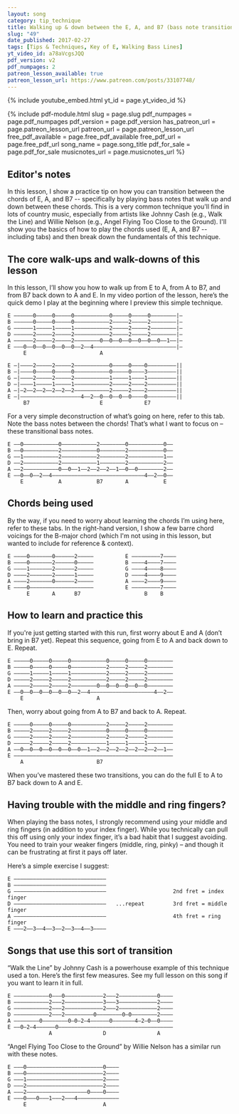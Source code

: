 ```yaml
---
layout: song
category: tip_technique
title: Walking up & down between the E, A, and B7 (bass note transitions)
slug: "49"
date_published: 2017-02-27
tags: [Tips & Techniques, Key of E, Walking Bass Lines]
yt_video_id: a78aVcgsJQQ
pdf_version: v2
pdf_numpages: 2
patreon_lesson_available: true
patreon_lesson_url: https://www.patreon.com/posts/33107748/
---
```


{% include youtube_embed.html yt_id = page.yt_video_id %}

<!-- Coming soon! -->

{% include pdf-module.html slug = page.slug pdf_numpages = page.pdf_numpages pdf_version = page.pdf_version has_patreon_url = page.patreon_lesson_url patreon_url = page.patreon_lesson_url free_pdf_available = page.free_pdf_available free_pdf_url = page.free_pdf_url song_name = page.song_title pdf_for_sale = page.pdf_for_sale musicnotes_url = page.musicnotes_url %}

## Editor's notes

In this lesson, I show a practice tip on how you can transition between the chords of E, A, and B7 -- specifically by playing bass notes that walk up and down between these chords. This is a very common technique you'll find in lots of country music, especially from artists like Johnny Cash (e.g., Walk the Line) and Willie Nelson (e.g., Angel Flying Too Close to the Ground). I'll show you the basics of how to play the chords used (E, A, and B7 -- including tabs) and then break down the fundamentals of this technique.

## The core walk-ups and walk-downs of this lesson

In this lesson, I’ll show you how to walk up from E to A, from A to B7, and from B7 back down to A and E. In my video portion of the lesson, here’s the quick demo I play at the beginning where I preview this simple technique.

    E ––––––0–––––0–––––0–––––––––––0–––––0–––––0––––––––|–
    B ––––––0–––––0–––––0–––––––––––2–––––2–––––2––––––––|–
    G ––––––1–––––1–––––1–––––––––––2–––––2–––––2––––––––|–
    D ––––––2–––––2–––––2–––––––––––2–––––2–––––2––––––––|–
    A ––––––2–––––2–––––2––––––––0––0––0––0––0––0––0––1––|–
    E –––0––0––0––0––0––0––2––4––––––––––––––––––––––––––|–
         E                       A

    E –|––––2–––––2–––––2–––––––––––0–––––0––––0–––––––––||
    B –|––––0–––––0–––––0–––––––––––0–––––0––––3–––––––––||
    G –|––––2–––––2–––––2–––––––––––1–––––1––––1–––––––––||
    D –|––––1–––––1–––––1–––––––––––2–––––2––––2–––––––––||
    A –|–2––2––2––2––2––2–––––––––––2–––––2––––2–––––––––||
    E –|–––––––––––––––––––4––2––0––0––0––0––––0–––––––––||
         B7                      E             E7

For a very simple deconstruction of what’s going on here, refer to this tab. Note the bass notes between the chords! That’s what I want to focus on – these transitional bass notes.

    E ––0–––––––––––0–––––––––––2––––––––0–––––––––––0––
    B ––0–––––––––––2–––––––––––0––––––––2–––––––––––0––
    G ––1–––––––––––2–––––––––––2––––––––2–––––––––––1––
    D ––2–––––––––––2–––––––––––1––––––––2–––––––––––2––
    A ––2–––––––––––0––0––1––2––2––2––1––0––0––––––––2––
    E ––0––0––2––4–––––––––––––––––––––––––––––4––2––0––
        E           A           B7       A           E

## Chords being used

By the way, if you need to worry about learning the chords I’m using here, refer to these tabs. In the right-hand version, I show a few barre chord voicings for the B-major chord (which I'm not using in this lesson, but wanted to include for reference & context).

    E ––––0–––––––0––––––2–––––          E –––––––––7––––
    B ––––0–––––––2––––––0–––––          B ––––4––––7––––
    G ––––1–––––––2––––––2–––––          G ––––4––––8––––
    D ––––2–––––––2––––––1–––––          D ––––4––––9––––
    A ––––2–––––––0––––––2–––––          A ––––2––––9––––
    E ––––0––––––––––––––––––––          E –––––––––7––––
          E       A      B7                    B    B

## How to learn and practice this

If you're just getting started with this run, first worry about E and A (don’t bring in B7 yet). Repeat this sequence, going from E to A and back down to E. Repeat.

    E –––––0–––––0–––––0–––––––––––0–––––0–––––0––––––––
    B –––––0–––––0–––––0–––––––––––2–––––2–––––2––––––––
    G –––––1–––––1–––––1–––––––––––2–––––2–––––2––––––––
    D –––––2–––––2–––––2–––––––––––2–––––2–––––2––––––––
    A –––––2–––––2–––––2––––––––0––0––0––0––0––0––––––––
    E ––0––0––0––0––0––0––2––4––––––––––––––––––––4––2––
        E                       A

Then, worry about going from A to B7 and back to A. Repeat.

    E –––––0–––––0–––––0–––––––––––2–––––2–––––2––––––––
    B –––––2–––––2–––––2–––––––––––0–––––0–––––0––––––––
    G –––––2–––––2–––––2–––––––––––2–––––2–––––2––––––––
    D –––––2–––––2–––––2–––––––––––1–––––1–––––1––––––––
    A ––0––0––0––0––0––0––0––1––2––2––2––2––2––2––2––1––
    E ––––––––––––––––––––––––––––––––––––––––––––––––––
        A                       B7          

When you’ve mastered these two transitions, you can do the full E to A to B7 back down to A and E.

## Having trouble with the middle and ring fingers?

When playing the bass notes, I strongly recommend using your middle and ring fingers (in addition to your index finger). While you technically can pull this off using only your index finger, it’s a bad habit that I suggest avoiding. You need to train your weaker fingers (middle, ring, pinky) – and though it can be frustrating at first it pays off later.

Here’s a simple exercise I suggest:

    E –––––––––––––––––––––––––––––                    
    B –––––––––––––––––––––––––––––                     
    G –––––––––––––––––––––––––––––                     2nd fret = index finger   
    D –––––––––––––––––––––––––––––   ...repeat         3rd fret = middle finger   
    A –––––––––––––––––––––––––––––                     4th fret = ring finger
    E –––2––3––4––3––2––3––4––3––––                   

## Songs that use this sort of transition

“Walk the Line” by Johnny Cash is a powerhouse example of this technique used a ton. Here’s the first few measures. See my full lesson on this song if you want to learn it in full.

    E –––––––––––0–––0––––––––––––2–––2––––––––––––0––––
    B –––––––––––2–––2––––––––––––3–––3––––––––––––2––––
    G –––––––––––2–––2––––––––––––2–––2––––––––––––2––––
    D –––––––––––2–––2–––––––––0––––––––0–0––––––––2––––
    A ––––––––0––––––––0–0–2–4––––––0–––––––4–2–0––0––––
    E ––0–2–4––––––0––––––––––––––––––––––––––––––––––––
                 A                D                A

“Angel Flying Too Close to the Ground” by Willie Nelson has a similar run with these notes.

    E –––0––––––––––––––––––––––––0––––
    B –––0––––––––––––––––––––––––2––––
    G –––1––––––––––––––––––––––––2––––
    D –––2––––––––––––––––––––––––2––––
    A –––2–––––––––––––––––––0––––0––––
    E –––0–––0–––1–––2–––4–––––––––––––
         E                        A
